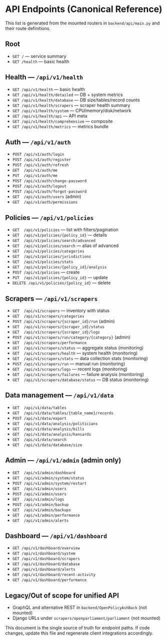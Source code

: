 # API Endpoints (Canonical Reference)

This list is generated from the mounted routers in `backend/api/main.py` and their route definitions.

## Root
- `GET /` — service summary
- `GET /health` — basic health

## Health — `/api/v1/health`
- `GET /api/v1/health` — basic health
- `GET /api/v1/health/detailed` — DB + system metrics
- `GET /api/v1/health/database` — DB size/tables/record counts
- `GET /api/v1/health/scrapers` — scraper health summary
- `GET /api/v1/health/system` — CPU/memory/disk/network
- `GET /api/v1/health/api` — API meta
- `GET /api/v1/health/comprehensive` — composite
- `GET /api/v1/health/metrics` — metrics bundle

## Auth — `/api/v1/auth`
- `POST /api/v1/auth/login`
- `POST /api/v1/auth/register`
- `POST /api/v1/auth/refresh`
- `GET  /api/v1/auth/me`
- `PUT  /api/v1/auth/me`
- `POST /api/v1/auth/change-password`
- `POST /api/v1/auth/logout`
- `POST /api/v1/auth/forgot-password`
- `GET  /api/v1/auth/users` (admin)
- `GET  /api/v1/auth/permissions`

## Policies — `/api/v1/policies`
- `GET  /api/v1/policies` — list with filters/pagination
- `GET  /api/v1/policies/{policy_id}` — details
- `GET  /api/v1/policies/search/advanced`
- `GET  /api/v1/policies/search` — alias of advanced
- `GET  /api/v1/policies/categories`
- `GET  /api/v1/policies/jurisdictions`
- `GET  /api/v1/policies/stats`
- `GET  /api/v1/policies/{policy_id}/analysis`
- `POST /api/v1/policies` — create
- `PUT  /api/v1/policies/{policy_id}` — update
- `DELETE /api/v1/policies/{policy_id}` — delete

## Scrapers — `/api/v1/scrapers`
- `GET  /api/v1/scrapers` — inventory with status
- `GET  /api/v1/scrapers/categories`
- `POST /api/v1/scrapers/{scraper_id}/run` (admin)
- `GET  /api/v1/scrapers/{scraper_id}/status`
- `GET  /api/v1/scrapers/{scraper_id}/logs`
- `POST /api/v1/scrapers/run/category/{category}` (admin)
- `GET  /api/v1/scrapers/performance`
- `GET  /api/v1/scrapers/status` — aggregate status (monitoring)
- `GET  /api/v1/scrapers/health` — system health (monitoring)
- `GET  /api/v1/scrapers/stats` — data collection stats (monitoring)
- `POST /api/v1/scrapers/run` — manual run (monitoring)
- `GET  /api/v1/scrapers/logs` — recent logs (monitoring)
- `GET  /api/v1/scrapers/failures` — failure analysis (monitoring)
- `GET  /api/v1/scrapers/database/status` — DB status (monitoring)

## Data management — `/api/v1/data`
- `GET  /api/v1/data/tables`
- `GET  /api/v1/data/tables/{table_name}/records`
- `POST /api/v1/data/export`
- `GET  /api/v1/data/analysis/politicians`
- `GET  /api/v1/data/analysis/bills`
- `GET  /api/v1/data/analysis/hansards`
- `GET  /api/v1/data/search`
- `GET  /api/v1/data/database/size`

## Admin — `/api/v1/admin` (admin only)
- `GET  /api/v1/admin/dashboard`
- `GET  /api/v1/admin/system/status`
- `POST /api/v1/admin/system/restart`
- `GET  /api/v1/admin/users`
- `POST /api/v1/admin/users`
- `GET  /api/v1/admin/logs`
- `POST /api/v1/admin/backup`
- `GET  /api/v1/admin/backups`
- `GET  /api/v1/admin/performance`
- `GET  /api/v1/admin/alerts`

## Dashboard — `/api/v1/dashboard`
- `GET /api/v1/dashboard/overview`
- `GET /api/v1/dashboard/system`
- `GET /api/v1/dashboard/scrapers`
- `GET /api/v1/dashboard/database`
- `GET /api/v1/dashboard/alerts`
- `GET /api/v1/dashboard/recent-activity`
- `GET /api/v1/dashboard/performance`

## Legacy/Out of scope for unified API
- GraphQL and alternative REST in `backend/OpenPolicyAshBack` (not mounted)
- Django URLs under `scrapers/openparliament/parliament` (not mounted)

This document is the single source of truth for endpoint paths. If code changes, update this file and regenerate client integrations accordingly.